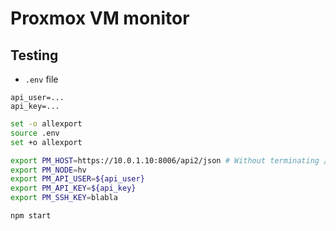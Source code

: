 # Proxmox VM monitor

## Testing
- `.env` file
```
api_user=...
api_key=...
```

```bash
set -o allexport
source .env
set +o allexport

export PM_HOST=https://10.0.1.10:8006/api2/json # Without terminating /
export PM_NODE=hv
export PM_API_USER=${api_user}
export PM_API_KEY=${api_key}
export PM_SSH_KEY=blabla

npm start
```